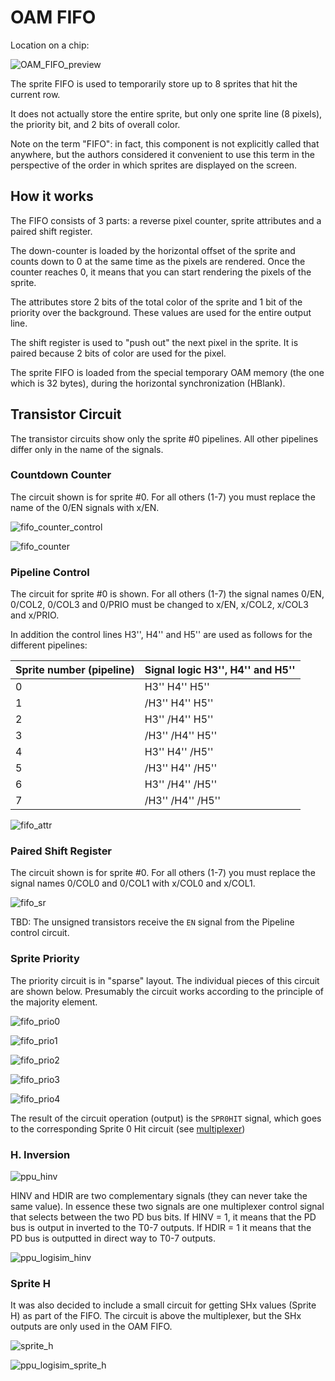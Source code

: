 # OAM FIFO

Location on a chip:

![OAM_FIFO_preview](/BreakingNESWiki/imgstore/OAM_FIFO_preview.jpg)

The sprite FIFO is used to temporarily store up to 8 sprites that hit the current row.

It does not actually store the entire sprite, but only one sprite line (8 pixels), the priority bit, and 2 bits of overall color.

Note on the term "FIFO": in fact, this component is not explicitly called that anywhere, but the authors considered it convenient to use this term in the perspective of the order in which sprites are displayed on the screen.

## How it works

The FIFO consists of 3 parts: a reverse pixel counter, sprite attributes and a paired shift register.

The down-counter is loaded by the horizontal offset of the sprite and counts down to 0 at the same time as the pixels are rendered. Once the counter reaches 0, it means that you can start rendering the pixels of the sprite.

The attributes store 2 bits of the total color of the sprite and 1 bit of the priority over the background. These values are used for the entire output line.

The shift register is used to "push out" the next pixel in the sprite. It is paired because 2 bits of color are used for the pixel.

The sprite FIFO is loaded from the special temporary OAM memory (the one which is 32 bytes), during the horizontal synchronization (HBlank).

## Transistor Circuit

The transistor circuits show only the sprite #0 pipelines. All other pipelines differ only in the name of the signals.

### Countdown Counter

The circuit shown is for sprite #0. For all others (1-7) you must replace the name of the 0/EN signals with x/EN.

![fifo_counter_control](/BreakingNESWiki/imgstore/fifo_counter_control.jpg)

![fifo_counter](/BreakingNESWiki/imgstore/fifo_counter.jpg)

### Pipeline Control

The circuit for sprite #0 is shown. For all others (1-7) the signal names 0/EN, 0/COL2, 0/COL3 and 0/PRIO must be changed to x/EN, x/COL2, x/COL3 and x/PRIO.

In addition the control lines H3'', H4'' and H5'' are used as follows for the different pipelines:

|Sprite number (pipeline)|Signal logic H3'', H4'' and H5''|
|---|---|
|0|H3'' H4'' H5''| 
|1|/H3'' H4'' H5''|
|2|H3'' /H4'' H5''|
|3|/H3'' /H4'' H5''|
|4|H3'' H4'' /H5''|
|5|/H3'' H4'' /H5''|
|6|H3'' /H4'' /H5''|
|7|/H3'' /H4'' /H5''|

![fifo_attr](/BreakingNESWiki/imgstore/fifo_attr.jpg)

### Paired Shift Register

The circuit shown is for sprite #0. For all others (1-7) you must replace the signal names 0/COL0 and 0/COL1 with x/COL0 and x/COL1.

![fifo_sr](/BreakingNESWiki/imgstore/fifo_sr.jpg)

TBD: The unsigned transistors receive the `EN` signal from the Pipeline control circuit.

### Sprite Priority

The priority circuit is in "sparse" layout. The individual pieces of this circuit are shown below.
Presumably the circuit works according to the principle of the majority element.

![fifo_prio0](/BreakingNESWiki/imgstore/fifo_prio0.jpg)

![fifo_prio1](/BreakingNESWiki/imgstore/fifo_prio1.jpg)

![fifo_prio2](/BreakingNESWiki/imgstore/fifo_prio2.jpg)

![fifo_prio3](/BreakingNESWiki/imgstore/fifo_prio3.jpg)

![fifo_prio4](/BreakingNESWiki/imgstore/fifo_prio4.jpg)

The result of the circuit operation (output) is the `SPR0HIT` signal, which goes to the corresponding Sprite 0 Hit circuit (see [multiplexer](mux.md))

### H. Inversion

![ppu_hinv](/BreakingNESWiki/imgstore/ppu_hinv.jpg)

HINV and HDIR are two complementary signals (they can never take the same value). In essence these two signals are one multiplexer control signal that selects between the two PD bus bits. If HINV = 1, it means that the PD bus is output in inverted to the T0-7 outputs. If HDIR = 1 it means that the PD bus is outputted in direct way to T0-7 outputs.

![ppu_logisim_hinv](/BreakingNESWiki/imgstore/ppu_logisim_hinv.jpg)

### Sprite H

It was also decided to include a small circuit for getting SHx values (Sprite H) as part of the FIFO. The circuit is above the multiplexer, but the SHx outputs are only used in the OAM FIFO.

![sprite_h](/BreakingNESWiki/imgstore/sprite_h.jpg)

![ppu_logisim_sprite_h](/BreakingNESWiki/imgstore/ppu_logisim_sprite_h.jpg)
